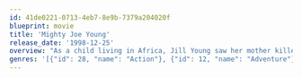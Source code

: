 ```yaml
---
id: 41de0221-0713-4eb7-8e9b-7379a204020f
blueprint: movie
title: 'Mighty Joe Young'
release_date: '1998-12-25'
overview: "As a child living in Africa, Jill Young saw her mother killed while protecting wild gorillas from poachers led by Andrei Strasser. Now an adult, Jill cares for an orphaned gorilla named Joe -- who, due to a genetic anomaly, is 15 feet tall. When Gregg O'Hara arrives from California and sees the animal, he convinces Jill that Joe would be safest at his wildlife refuge. But Strasser follows them to the U.S., intent on capturing Joe for himself."
genres: '[{"id": 28, "name": "Action"}, {"id": 12, "name": "Adventure"}, {"id": 10751, "name": "Family"}, {"id": 14, "name": "Fantasy"}]'
---
```

